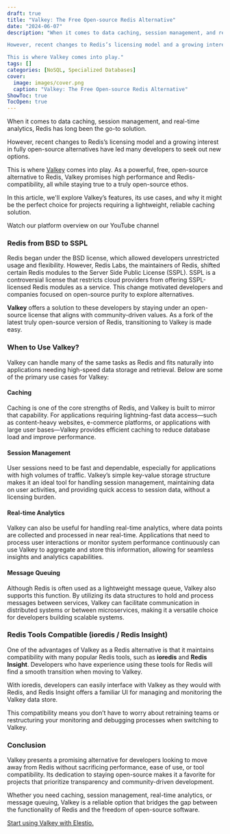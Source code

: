 ```yaml
---
draft: true
title: "Valkey: The Free Open-source Redis Alternative"
date: "2024-06-07"
description: "When it comes to data caching, session management, and real-time analytics, Redis has long been the go-to solution.

However, recent changes to Redis’s licensing model and a growing interest in fully open-source alternatives have led many developers to seek out new options.

This is where Valkey comes into play."
tags: []
categories: [NoSQL, Specialized Databases]
cover:
  image: images/cover.png
  caption: "Valkey: The Free Open-source Redis Alternative"
ShowToc: true
TocOpen: true
---
```



When it comes to data caching, session management, and real\-time analytics, Redis has long been the go\-to solution. 

However, recent changes to Redis’s licensing model and a growing interest in fully open\-source alternatives have led many developers to seek out new options. 

This is where [Valkey](https://elest.io/open-source/valkey?ref=blog.elest.io) comes into play. As a powerful, free, open\-source alternative to Redis, Valkey promises high performance and Redis\-compatibility, all while staying true to a truly open\-source ethos.

In this article, we'll explore Valkey’s features, its use cases, and why it might be the perfect choice for projects requiring a lightweight, reliable caching solution.



Watch our platform overview on our YouTube channel



### Redis from BSD to SSPL

Redis began under the BSD license, which allowed developers unrestricted usage and flexibility. However, Redis Labs, the maintainers of Redis, shifted certain Redis modules to the Server Side Public License (SSPL). SSPL is a controversial license that restricts cloud providers from offering SSPL\-licensed Redis modules as a service. This change motivated developers and companies focused on open\-source purity to explore alternatives. 

**Valkey** offers a solution to these developers by staying under an open\-source license that aligns with community\-driven values. As a fork of the latest truly open\-source version of Redis, transitioning to Valkey is made easy.

### When to Use Valkey?

Valkey can handle many of the same tasks as Redis and fits naturally into applications needing high\-speed data storage and retrieval. Below are some of the primary use cases for Valkey:

#### Caching

Caching is one of the core strengths of Redis, and Valkey is built to mirror that capability. For applications requiring lightning\-fast data access—such as content\-heavy websites, e\-commerce platforms, or applications with large user bases—Valkey provides efficient caching to reduce database load and improve performance.

#### Session Management

User sessions need to be fast and dependable, especially for applications with high volumes of traffic. Valkey’s simple key\-value storage structure makes it an ideal tool for handling session management, maintaining data on user activities, and providing quick access to session data, without a licensing burden.

#### Real\-time Analytics

Valkey can also be useful for handling real\-time analytics, where data points are collected and processed in near real\-time. Applications that need to process user interactions or monitor system performance continuously can use Valkey to aggregate and store this information, allowing for seamless insights and analytics capabilities.

#### Message Queuing

Although Redis is often used as a lightweight message queue, Valkey also supports this function. By utilizing its data structures to hold and process messages between services, Valkey can facilitate communication in distributed systems or between microservices, making it a versatile choice for developers building scalable systems.

### Redis Tools Compatible (ioredis / Redis Insight)

One of the advantages of Valkey as a Redis alternative is that it maintains compatibility with many popular Redis tools, such as **ioredis** and **Redis Insight**. Developers who have experience using these tools for Redis will find a smooth transition when moving to Valkey. 

With ioredis, developers can easily interface with Valkey as they would with Redis, and Redis Insight offers a familiar UI for managing and monitoring the Valkey data store. 

This compatibility means you don’t have to worry about retraining teams or restructuring your monitoring and debugging processes when switching to Valkey.

### Conclusion

Valkey presents a promising alternative for developers looking to move away from Redis without sacrificing performance, ease of use, or tool compatibility. Its dedication to staying open\-source makes it a favorite for projects that prioritize transparency and community\-driven development. 

Whether you need caching, session management, real\-time analytics, or message queuing, Valkey is a reliable option that bridges the gap between the functionality of Redis and the freedom of open\-source software.

[Start using Valkey with Elestio.](https://elest.io/open-source/valkey?ref=blog.elest.io)



